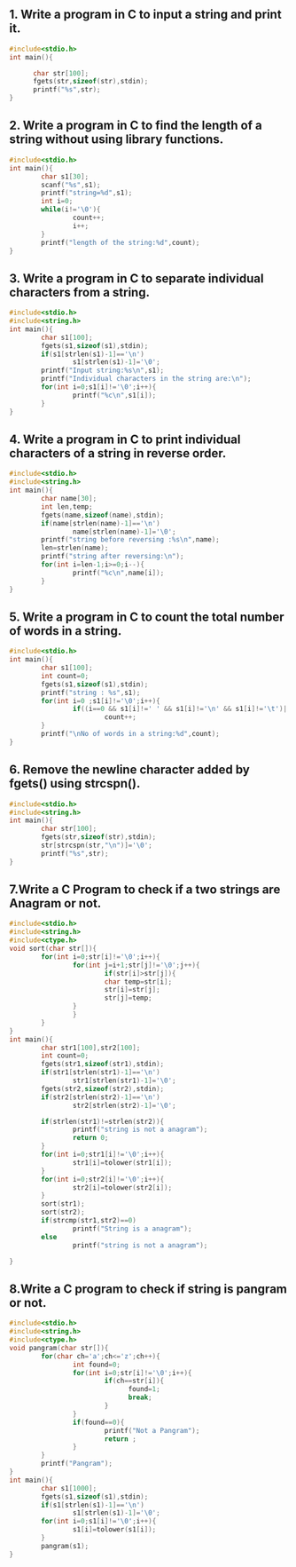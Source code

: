 ## 1. Write a program in C to input a string and print it.
```c
#include<stdio.h>
int main(){

      char str[100];
      fgets(str,sizeof(str),stdin);
      printf("%s",str);
}
```
## 2. Write a program in C to find the length of a string without using library functions.
```c
#include<stdio.h>
int main(){
        char s1[30];
        scanf("%s",s1);
        printf("string=%d",s1);
        int i=0;
        while(i!='\0'){
                count++;
                i++;
        }
        printf("length of the string:%d",count);
}
```
## 3. Write a program in C to separate individual characters from a string.
```c
#include<stdio.h>
#include<string.h>
int main(){
        char s1[100];
        fgets(s1,sizeof(s1),stdin);
        if(s1[strlen(s1)-1]=='\n')
                s1[strlen(s1)-1]='\0';
        printf("Input string:%s\n",s1);
        printf("Individual characters in the string are:\n");
        for(int i=0;s1[i]!='\0';i++){
                printf("%c\n",s1[i]);
        }
}
```
## 4. Write a program in C to print individual characters of a string in reverse order.
```c
#include<stdio.h>
#include<string.h>
int main(){
        char name[30];
        int len,temp;
        fgets(name,sizeof(name),stdin);
        if(name[strlen(name)-1]=='\n')
                name[strlen(name)-1]='\0';
        printf("string before reversing :%s\n",name);
        len=strlen(name);
        printf("string after reversing:\n");
        for(int i=len-1;i>=0;i--){
                printf("%c\n",name[i]);
        }
}
```
## 5. Write a program in C to count the total number of words in a string.
```c
#include<stdio.h>
int main(){
        char s1[100];
        int count=0;
        fgets(s1,sizeof(s1),stdin);
        printf("string : %s",s1);
        for(int i=0 ;s1[i]!='\0';i++){
                if((i==0 && s1[i]!=' ' && s1[i]!='\n' && s1[i]!='\t')||(s1[i]!=' ' && s1[i]!='\n' && s1[i]!='\t' && (s1[i-1]==' '||s1[i-1]=='\n' ||s1[i-1]=='\t')))
                        count++;
        }
        printf("\nNo of words in a string:%d",count);
}
```
## 6. Remove the newline character added by fgets() using strcspn().
```c
#include<stdio.h>
#include<string.h>
int main(){
        char str[100];
        fgets(str,sizeof(str),stdin);
        str[strcspn(str,"\n")]='\0';
        printf("%s",str);
}
```
## 7.Write a C Program to check if a two strings are Anagram or not.
```c
#include<stdio.h>
#include<string.h>
#include<ctype.h>
void sort(char str[]){
        for(int i=0;str[i]!='\0';i++){
                for(int j=i+1;str[j]!='\0';j++){
                        if(str[i]>str[j]){
                        char temp=str[i];
                        str[i]=str[j];
                        str[j]=temp;
                }
                }
        }
}
int main(){
        char str1[100],str2[100];
        int count=0;
        fgets(str1,sizeof(str1),stdin);
        if(str1[strlen(str1)-1]=='\n')
                str1[strlen(str1)-1]='\0';
        fgets(str2,sizeof(str2),stdin);
        if(str2[strlen(str2)-1]=='\n')
                str2[strlen(str2)-1]='\0';

        if(strlen(str1)!=strlen(str2)){
                printf("string is not a anagram");
                return 0;
        }
        for(int i=0;str1[i]!='\0';i++){
                str1[i]=tolower(str1[i]);
        }
        for(int i=0;str2[i]!='\0';i++){
                str2[i]=tolower(str2[i]);
        }
        sort(str1);
        sort(str2);
        if(strcmp(str1,str2)==0)
                printf("String is a anagram");
        else
                printf("string is not a anagram");

}
```
## 8.Write a C program to check if string is pangram or not.
```c
#include<stdio.h>
#include<string.h>
#include<ctype.h>
void pangram(char str[]){
        for(char ch='a';ch<='z';ch++){
                int found=0;
                for(int i=0;str[i]!='\0';i++){
                        if(ch==str[i]){
                              found=1;
                              break;
                        }
                }
                if(found==0){
                        printf("Not a Pangram");
                        return ;
                }
        }
        printf("Pangram");
}
int main(){
        char s1[1000];
        fgets(s1,sizeof(s1),stdin);
        if(s1[strlen(s1)-1]=='\n')
                s1[strlen(s1)-1]='\0';
        for(int i=0;s1[i]!='\0';i++){
                s1[i]=tolower(s1[i]);
        }
        pangram(s1);
}
```




